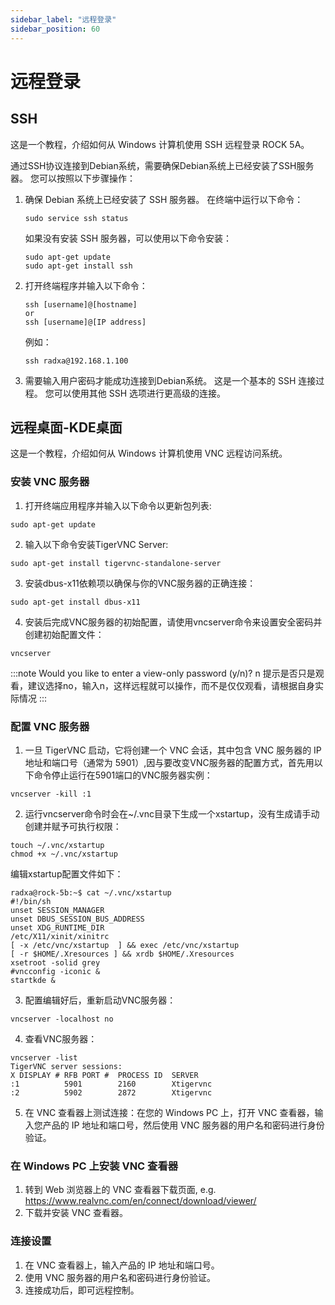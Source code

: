 ```yaml
---
sidebar_label: "远程登录"
sidebar_position: 60
---
```


# 远程登录

## SSH

这是一个教程，介绍如何从 Windows 计算机使用 SSH 远程登录 ROCK 5A。

通过SSH协议连接到Debian系统，需要确保Debian系统上已经安装了SSH服务器。 您可以按照以下步骤操作：

1.  确保 Debian 系统上已经安装了 SSH 服务器。 在终端中运行以下命令：

        sudo service ssh status

    如果没有安装 SSH 服务器，可以使用以下命令安装：

        sudo apt-get update
        sudo apt-get install ssh

2.  打开终端程序并输入以下命令：

        ssh [username]@[hostname]
        or
        ssh [username]@[IP address]

    例如：

        ssh radxa@192.168.1.100

3.  需要输入用户密码才能成功连接到Debian系统。
    这是一个基本的 SSH 连接过程。 您可以使用其他 SSH 选项进行更高级的连接。

## 远程桌面-KDE桌面

这是一个教程，介绍如何从 Windows 计算机使用 VNC 远程访问系统。

### 安装 VNC 服务器

1. 打开终端应用程序并输入以下命令以更新包列表:

```
sudo apt-get update
```

2. 输入以下命令安装TigerVNC Server:

```
sudo apt-get install tigervnc-standalone-server
```

3. 安装dbus-x11依赖项以确保与你的VNC服务器的正确连接：

```
sudo apt-get install dbus-x11
```

4. 安装后完成VNC服务器的初始配置，请使用vncserver命令来设置安全密码并创建初始配置文件：

```
vncserver
```

:::note
Would you like to enter a view-only password (y/n)? n 提示是否只是观看，建议选择no，输入n，这样远程就可以操作，而不是仅仅观看，请根据自身实际情况
:::

### 配置 VNC 服务器

1. 一旦 TigerVNC 启动，它将创建一个 VNC 会话，其中包含 VNC 服务器的 IP 地址和端口号（通常为 5901）,因与要改变VNC服务器的配置方式，首先用以下命令停止运行在5901端口的VNC服务器实例：

```
vncserver -kill :1
```

2. 运行vncserver命令时会在~/.vnc目录下生成一个xstartup，没有生成请手动创建并赋予可执行权限：

```
touch ~/.vnc/xstartup
chmod +x ~/.vnc/xstartup
```

编辑xstartup配置文件如下：

```
radxa@rock-5b:~$ cat ~/.vnc/xstartup
#!/bin/sh
unset SESSION_MANAGER
unset DBUS_SESSION_BUS_ADDRESS
unset XDG_RUNTIME_DIR
/etc/X11/xinit/xinitrc
[ -x /etc/vnc/xstartup  ] && exec /etc/vnc/xstartup
[ -r $HOME/.Xresources ] && xrdb $HOME/.Xresources
xsetroot -solid grey
#vncconfig -iconic &
startkde &
```

3. 配置编辑好后，重新启动VNC服务器：

```
vncserver -localhost no
```

4. 查看VNC服务器：

```
vncserver -list
TigerVNC server sessions:
X DISPLAY #	RFB PORT #	PROCESS ID	SERVER
:1         	5901      	2160      	Xtigervnc
:2         	5902      	2872      	Xtigervnc
```

5. 在 VNC 查看器上测试连接：在您的 Windows PC 上，打开 VNC 查看器，输入您产品的 IP 地址和端口号，然后使用 VNC 服务器的用户名和密码进行身份验证。

### 在 Windows PC 上安装 VNC 查看器

1. 转到 Web 浏览器上的 VNC 查看器下载页面, e.g. https://www.realvnc.com/en/connect/download/viewer/
2. 下载并安装 VNC 查看器。

### 连接设置

1. 在 VNC 查看器上，输入产品的 IP 地址和端口号。
2. 使用 VNC 服务器的用户名和密码进行身份验证。
3. 连接成功后，即可远程控制。
